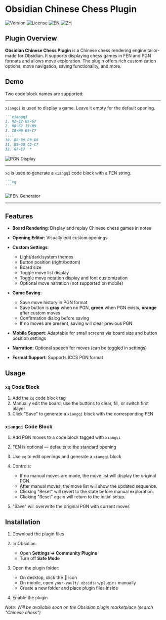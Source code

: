# Obsidian Chinese Chess Plugin

![Version](https://img.shields.io/badge/Version-1.0.0-blue.svg)
[![License](https://img.shields.io/badge/License-MIT-green.svg)](./LICENSE)
[![EN](https://img.shields.io/badge/Language-English-blue)](./README.MD)
[![ZH](https://img.shields.io/badge/Language-Chinese-green)](./README.zh-CN.MD)

## Plugin Overview

**Obsidian Chinese Chess Plugin** is a Chinese chess rendering engine tailor-made for Obsidian. It supports displaying chess games in FEN and PGN formats and allows move exploration. The plugin offers rich customization options, move navigation, saving functionality, and more.

## Demo

Two code block names are supported:

----

`xiangqi` is used to display a game. Leave it empty for the default opening.

````markdown
```xiangqi
1. H2-E2 H9-G7
2. H0-G2 I9-H9
3. I0-H0 B9-C7
....
30. B2-B9 D9-D8
31. B9-G9 C2-C7
32. G7-E7  *
`````

![PGN Display](./IMAGE/PGN测试.png)

----

`xq` is used to generate a `xiangqi` code block with a FEN string.

````markdown
```xq
```
`````

![FEN Generator](./IMAGE/FEN生成.png)

---

## Features

* **Board Rendering**: Display and replay Chinese chess games in notes

* **Opening Editor**: Visually edit custom openings

* **Custom Settings**:

  * Light/dark/system themes
  * Button position (right/bottom)
  * Board size
  * Toggle move list display
  * Toggle move notation display and font customization
  * Optional move narration (not supported on mobile)

* **Game Saving**:

  * Save move history in PGN format
  * Save button is **gray** when no PGN, **green** when PGN exists, **orange** after custom moves
  * Confirmation dialog before saving
  * If no moves are present, saving will clear previous PGN

* **Mobile Support**: Adaptable for small screens via board size and button position settings

* **Narration**: Optional speech for moves (can be toggled in settings)

* **Format Support**: Supports ICCS PGN format

## Usage

### `xq` Code Block

1. Add the `xq` code block tag
2. Manually edit the board; use the buttons to clear, fill, or switch first player
3. Click "Save" to generate a `xiangqi` block with the corresponding FEN

### `xiangqi` Code Block

1. Add PGN moves to a code block tagged with `xiangqi`

2. FEN is optional — defaults to the standard opening

3. Use `xq` to edit openings and generate a `xiangqi` block

4. Controls:

   - If no manual moves are made, the move list will display the original PGN.
   - After manual moves, the move list will show the updated sequence.
   - Clicking "Reset" will revert to the state before manual exploration.
   - Clicking "Reset" again will return to the initial setup.


5. "Save" will overwrite the original PGN with current moves

## Installation

1. Download the plugin files

2. In Obsidian:

   * Open **Settings → Community Plugins**
   * Turn off **Safe Mode**

3. Open the plugin folder:

   * On desktop, click the 📂 icon
   * On mobile, open `your-vault/.obsidian/plugins` manually
   * Create a new folder and place plugin files inside

4. Enable the plugin

*Note: Will be available soon on the Obsidian plugin marketplace (search "Chinese chess")*
